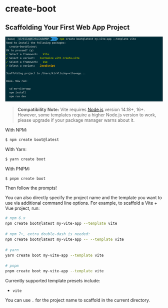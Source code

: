 # create-boot

## Scaffolding Your First Web App Project

![Introduction](README.assets/Introduction.png)

> **Compatibility Note:**
> Vite requires [Node.js](https://nodejs.org/en/) version 14.18+, 16+. However, some templates require a higher Node.js version to work, please upgrade if your package manager warns about it.

With NPM:

```bash
$ npm create boot@latest
```

With Yarn:

```bash
$ yarn create boot
```

With PNPM:

```bash
$ pnpm create boot
```

Then follow the prompts!

You can also directly specify the project name and the template you want to use via additional command line options. For example, to scaffold a Vite + Vue project, run:

```bash
# npm 6.x
npm create boot@latest my-vite-app --template vite

# npm 7+, extra double-dash is needed:
npm create boot@latest my-vite-app -- --template vite

# yarn
yarn create boot my-vite-app --template vite

# pnpm
pnpm create boot my-vite-app --template vite
```

Currently supported template presets include:

- `vite`

You can use `.` for the project name to scaffold in the current directory.
